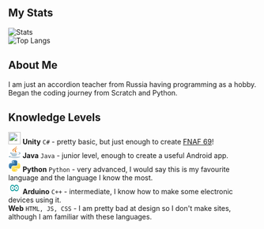 ## My Stats

![Stats](https://github-readme-stats.vercel.app/api?username=Exenifix&show_icons=true&theme=merko) <br>
![Top Langs](https://github-readme-stats.vercel.app/api/top-langs/?username=Exenifix&layout=compact&theme=merko&hide=shaderlab,hlsl)

## About Me

I am just an accordion teacher from Russia having programming as a hobby. Began the coding journey from Scratch and Python.

## Knowledge Levels

<img src="https://upload.wikimedia.org/wikipedia/ru/a/a3/Unity_Logo.png" width=25 height=25> **Unity** `C#` - pretty basic, but just enough to create [FNAF 69](https://github.com/Exenifix/FNAF-69)! <br>
<img src="https://github.com/Exenifix/Exenifix/blob/main/java.png" width=25 height=25> **Java** `Java` - junior level, enough to create a useful Android app. <br>
<img src="https://github.com/Exenifix/Exenifix/blob/main/py.png" width=25 height=25> **Python** `Python` - very advanced, I would say this is my favourite language and the language I know the most. <br>
<img src="https://github.com/Exenifix/Exenifix/blob/main/arduino.png" width=25 height=25> **Arduino** `C++` - intermediate, I know how to make some electronic devices using it. <br>
**Web** `HTML, JS, CSS` - I am pretty bad at design so I don't make sites, although I am familiar with these languages.
